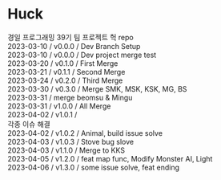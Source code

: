 # Huck       
       
경일 프로그래밍 39기 팀 프로젝트 헉 repo       
2023-03-10 / v0.0.0 / Dev Branch Setup       
2023-03-10 / v0.0.0 / Dev project merge test      
2023-03-20 / v0.1.0 / First Merge        
2023-03-21 / v0.1.1 / Second Merge      
2023-03-24 / v0.2.0 / Third Merge       
2023-03-30 / v0.3.0 / Merge SMK, MSK, KSK, MG, BS      
2023-03-31 / merge beomsu & Mingu     
2023-03-31 / v1.0.0 / All Merge     
2023-04-02 / v1.0.1 /          
각종 이슈 해결          
2023-04-02 / v1.0.2 / Animal, build issue solve            
2023-04-03 / v1.0.3 / Stove bug slove             
2023-04-03 / v1.1.0 / Merge to KKS           
2023-04-05 / v1.2.0 / feat map func, Modify Monster AI, Light         
2023-04-06 / v1.3.0 / some issue solve, feat ending         